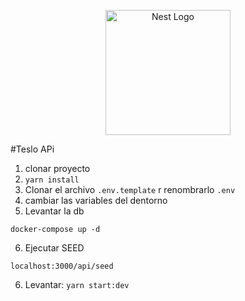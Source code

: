 <p align="center">
  <a href="http://nestjs.com/" target="blank"><img src="https://nestjs.com/img/logo-small.svg" width="200" alt="Nest Logo" /></a>
</p>


#Teslo APi
1. clonar proyecto
2. ``` yarn install ```
3. Clonar el archivo ```.env.template``` r renombrarlo ```.env```
4. cambiar las variables del dentorno
5. Levantar la db

```
docker-compose up -d
```

6. Ejecutar SEED
```
localhost:3000/api/seed
```
6. Levantar: ```yarn start:dev```